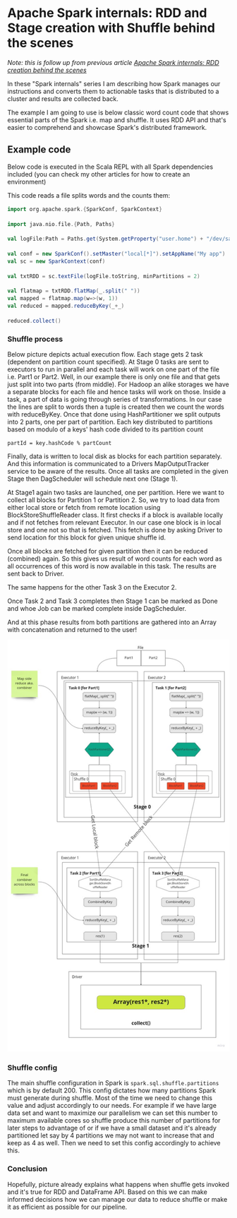 # Apache Spark internals: RDD and Stage creation with Shuffle behind the scenes 

_Note: this is follow up from previous article [Apache Spark internals: RDD creation behind the scenes](spark/spark_internals_rdd.md)_

In these "Spark internals" series I am describing how Spark manages our instructions 
and converts them to actionable tasks that is distributed to a cluster and results are collected 
back.

The example I am going to use is below classic word count code that shows essential parts of the Spark 
i.e. map and shuffle. It uses RDD API and that's easier to comprehend and showcase Spark's distributed framework.  

## Example code
Below code is executed in the Scala REPL with all Spark dependencies included (you can check my other 
articles for how to create an environment)

This code reads a file splits words and the counts them:

```scala
import org.apache.spark.{SparkConf, SparkContext}

import java.nio.file.{Path, Paths}

val logFile:Path = Paths.get(System.getProperty("user.home") + "/dev/sample_data/games.csv")

val conf = new SparkConf().setMaster("local[*]").setAppName("My app")
val sc = new SparkContext(conf)

val txtRDD = sc.textFile(logFile.toString, minPartitions = 2)

val flatmap = txtRDD.flatMap(_.split(" "))
val mapped = flatmap.map(w=>(w, 1))
val reduced = mapped.reduceByKey(_+_)

reduced.collect()
```

### Shuffle process
Below picture depicts actual execution flow. Each stage gets 2 task (dependent on partition count specified).
At Stage 0 tasks are sent to executors to run in parallel and each task will work on one part of the file i.e.
Part1 or Part2. Well, in our example there is only one file and that gets just split into two parts (from middle).
For Hadoop an alike storages we have a separate blocks for each file and hence tasks will work on those.
Inside a task, a part of data is going through series of transformations. In our case the lines are split to words
then a tuple is created then we count the words with reduceByKey. Once that done using HashPartitioner we split 
outputs into 2 parts, one per part of partition. Each key distributed to partitions based on modulo 
of a keys' hash code divided to its partition count
```
partId = key.hashCode % partCount
```
Finally, data is written to local disk as 
blocks for each partition separately. And this information is communicated to a Drivers MapOutputTracker service 
to be aware of the results. Once all tasks are completed in the given Stage then DagScheduler will schedule 
next one (Stage 1).

At Stage1 again two tasks are launched, one per partition. Here we want to collect all blocks for Partition 1 or Partition 2.
So, we try to load data from either local store or fetch from remote location using BlockStoreShuffleReader class. It
first checks if a block is available locally and if not fetches from relevant Executor. In our case 
one block is in local store and one not so that is fetched. This fetch is done by asking Driver to send location 
for this block for given unique shuffle id.

Once all blocks are fetched for given partition then it can be reduced (combined) again.
So this gives us result of word counts for each word as all occurrences of this word is now available in this task.
The results are sent back to Driver.

The same happens for the other Task 3 on the Executor 2.

Once Task 2 and Task 3 completes then Stage 1 can be marked as Done and whoe Job can be marked complete inside DagScheduler.

And at this phase results from both partitions are gathered into an Array with concatenation and returned to the user!

![Stages](../images/RDDShuffle.jpg)

### Shuffle config
The main shuffle configuration in Spark is `spark.sql.shuffle.partitions` which is by default 200. This
config dictates how many partitions Spark must generate during shuffle. Most of the time we need to change this value
and adjust accordingly to our needs. For example if we have large data set and want to maximize our parallelism 
we can set this number to maximum available cores so shuffle produce this number of partitions for later steps to 
advantage of or if we have a small dataset and it's already partitioned let say by
4 partitions we may not want to increase that and keep as 4 as well. Then we need to set this config accordingly to achieve
this. 

### Conclusion
Hopefully, picture already explains what happens when shuffle gets invoked and it's true for RDD and
DataFrame API. Based on this we can make informed decisions how we can manage our data to reduce shuffle 
or make it as efficient as possible for our pipeline. 